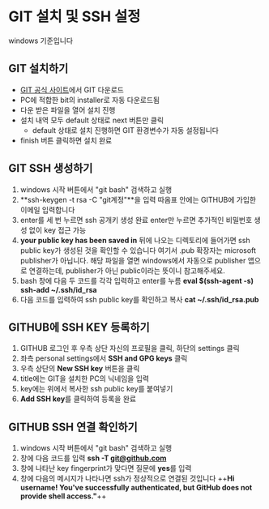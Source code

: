 GIT 설치 및 SSH 설정
==============
windows 기준입니다


## GIT 설치하기
- [GIT 공식 사이트](https://git-scm.com/downloads "GIT 공식 사이트")에서 GIT 다운로드
- PC에 적합한 bit의 installer로 자동 다운로드됨
- 다운 받은 파일을 열어 설치 진행
- 설치 내역 모두 default 상태로 next 버튼만 클릭
   - default 상태로 설치 진행하면 GIT 환경변수가 자동 설정됩니다
- finish 버튼 클릭하면 설치 완료


## GIT SSH 생성하기
1. windows 시작 버튼에서 "git bash" 검색하고 실행
2. **ssh-keygen -t rsa -C "git계정"**을 입력 
   따옴표 안에는 GITHUB에 가입한 이메일 입력합니다
3. enter를 세 번 누르면 ssh 공개키 생성 완료
   enter만 누르면 추가적인 비밀번호 생성 없이 key 접근 가능 
4. **your public key has been saved in** 뒤에 나오는 디렉토리에 들어가면 ssh public key가 생성된 것을 확인할 수 있습니다
   여기서 .pub 확장자는 microsoft publisher가 아닙니다. 해당 파일을 열면 windows에서 자동으로 publisher 앱으로 연결하는데, publisher가 아닌 public이라는 뜻이니 참고해주세요.
5. bash 창에 다음 두 코드를 각각 입력하고 enter를 누름
   **eval $(ssh-agent -s)**
   **ssh-add ~/.ssh/id_rsa**
6. 다음 코드를 입력하여 ssh public key를 확인하고 복사
   **cat ~/.ssh/id_rsa.pub**


## GITHUB에 SSH KEY 등록하기
1. GITHUB 로그인 후 우측 상단 자신의 프로필을 클릭, 하단의 settings 클릭
2. 좌측 personal settings에서 **SSH and GPG keys** 클릭 
3. 우측 상단의 **New SSH key** 버튼을 클릭
4. title에는 GIT을 설치한 PC의 닉네임을 입력
5. key에는 위에서 복사한 ssh public key를 붙여넣기
6. **Add SSH key**를 클릭하여 등록을 완료


## GITHUB SSH 연결 확인하기
1. windows 시작 버튼에서 "git bash" 검색하고 실행
2. 창에 다음 코드를 입력 **ssh -T git@github.com**
3. 창에 나타난 key fingerprint가 맞다면 질문에 **yes**를 입력
4. 창에 다음의 메시지가 나타나면 ssh가 정상적으로 연결된 것입니다
   ++**Hi username! You've successfully authenticated, but GitHub does not provide shell access."**++
